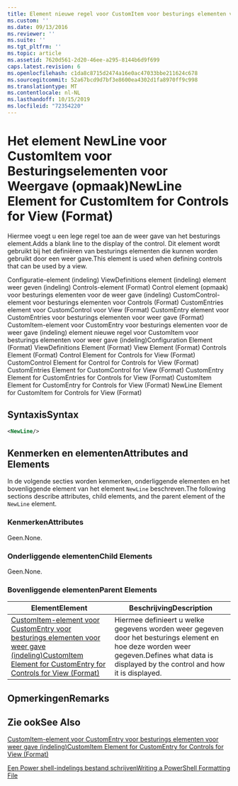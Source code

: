 ```yaml
---
title: Element nieuwe regel voor CustomItem voor besturings elementen voor weer gave (indeling) | Microsoft Docs
ms.custom: ''
ms.date: 09/13/2016
ms.reviewer: ''
ms.suite: ''
ms.tgt_pltfrm: ''
ms.topic: article
ms.assetid: 7620d561-2d20-46ee-a295-8144b6d9f699
caps.latest.revision: 6
ms.openlocfilehash: c1da8c8715d2474a16e0ac47033bbe211624c678
ms.sourcegitcommit: 52a67bcd9d7bf3e8600ea4302d1fa8970ff9c998
ms.translationtype: MT
ms.contentlocale: nl-NL
ms.lasthandoff: 10/15/2019
ms.locfileid: "72354220"
---
```

# <a name="newline-element-for-customitem-for-controls-for-view-format"></a><span data-ttu-id="d8a68-102">Het element NewLine voor CustomItem voor Besturingselementen voor Weergave (opmaak)</span><span class="sxs-lookup"><span data-stu-id="d8a68-102">NewLine Element for CustomItem for Controls for View (Format)</span></span>

<span data-ttu-id="d8a68-103">Hiermee voegt u een lege regel toe aan de weer gave van het besturings element.</span><span class="sxs-lookup"><span data-stu-id="d8a68-103">Adds a blank line to the display of the control.</span></span> <span data-ttu-id="d8a68-104">Dit element wordt gebruikt bij het definiëren van besturings elementen die kunnen worden gebruikt door een weer gave.</span><span class="sxs-lookup"><span data-stu-id="d8a68-104">This element is used when defining controls that can be used by a view.</span></span>

<span data-ttu-id="d8a68-105">Configuratie-element (indeling) ViewDefinitions element (indeling) element weer geven (indeling) Controls-element (Format) Control element (opmaak) voor besturings elementen voor de weer gave (indeling) CustomControl-element voor besturings elementen voor Controls (Format) CustomEntries element voor CustomControl voor View (Format) CustomEntry element voor CustomEntries voor besturings elementen voor weer gave (Format) CustomItem-element voor CustomEntry voor besturings elementen voor de weer gave (indeling) element nieuwe regel voor CustomItem voor besturings elementen voor weer gave (indeling)</span><span class="sxs-lookup"><span data-stu-id="d8a68-105">Configuration Element (Format) ViewDefinitions Element (Format) View Element (Format) Controls Element (Format) Control Element for Controls for View (Format) CustomControl Element for Control for Controls for View (Format) CustomEntries Element for CustomControl for View (Format) CustomEntry Element for CustomEntries for Controls for View (Format) CustomItem Element for CustomEntry for Controls for View (Format) NewLine Element for CustomItem for Controls for View (Format)</span></span>

## <a name="syntax"></a><span data-ttu-id="d8a68-106">Syntaxis</span><span class="sxs-lookup"><span data-stu-id="d8a68-106">Syntax</span></span>

```xml
<NewLine/>
```

## <a name="attributes-and-elements"></a><span data-ttu-id="d8a68-107">Kenmerken en elementen</span><span class="sxs-lookup"><span data-stu-id="d8a68-107">Attributes and Elements</span></span>

<span data-ttu-id="d8a68-108">In de volgende secties worden kenmerken, onderliggende elementen en het bovenliggende element van het element `NewLine` beschreven.</span><span class="sxs-lookup"><span data-stu-id="d8a68-108">The following sections describe attributes, child elements, and the parent element of the `NewLine` element.</span></span>

### <a name="attributes"></a><span data-ttu-id="d8a68-109">Kenmerken</span><span class="sxs-lookup"><span data-stu-id="d8a68-109">Attributes</span></span>

<span data-ttu-id="d8a68-110">Geen.</span><span class="sxs-lookup"><span data-stu-id="d8a68-110">None.</span></span>

### <a name="child-elements"></a><span data-ttu-id="d8a68-111">Onderliggende elementen</span><span class="sxs-lookup"><span data-stu-id="d8a68-111">Child Elements</span></span>

<span data-ttu-id="d8a68-112">Geen.</span><span class="sxs-lookup"><span data-stu-id="d8a68-112">None.</span></span>

### <a name="parent-elements"></a><span data-ttu-id="d8a68-113">Bovenliggende elementen</span><span class="sxs-lookup"><span data-stu-id="d8a68-113">Parent Elements</span></span>

|<span data-ttu-id="d8a68-114">Element</span><span class="sxs-lookup"><span data-stu-id="d8a68-114">Element</span></span>|<span data-ttu-id="d8a68-115">Beschrijving</span><span class="sxs-lookup"><span data-stu-id="d8a68-115">Description</span></span>|
|-------------|-----------------|
|[<span data-ttu-id="d8a68-116">CustomItem-element voor CustomEntry voor besturings elementen voor weer gave (indeling)</span><span class="sxs-lookup"><span data-stu-id="d8a68-116">CustomItem Element for CustomEntry for Controls for View (Format)</span></span>](./customitem-element-for-customentry-for-controls-for-view-format.md)|<span data-ttu-id="d8a68-117">Hiermee definieert u welke gegevens worden weer gegeven door het besturings element en hoe deze worden weer gegeven.</span><span class="sxs-lookup"><span data-stu-id="d8a68-117">Defines what data is displayed by the control and how it is displayed.</span></span>|

## <a name="remarks"></a><span data-ttu-id="d8a68-118">Opmerkingen</span><span class="sxs-lookup"><span data-stu-id="d8a68-118">Remarks</span></span>

## <a name="see-also"></a><span data-ttu-id="d8a68-119">Zie ook</span><span class="sxs-lookup"><span data-stu-id="d8a68-119">See Also</span></span>

[<span data-ttu-id="d8a68-120">CustomItem-element voor CustomEntry voor besturings elementen voor weer gave (indeling)</span><span class="sxs-lookup"><span data-stu-id="d8a68-120">CustomItem Element for CustomEntry for Controls for View (Format)</span></span>](./customitem-element-for-customentry-for-controls-for-view-format.md)

[<span data-ttu-id="d8a68-121">Een Power shell-indelings bestand schrijven</span><span class="sxs-lookup"><span data-stu-id="d8a68-121">Writing a PowerShell Formatting File</span></span>](./writing-a-powershell-formatting-file.md)
